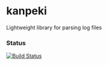 # kanpeki
Lightweight library for parsing log files

### Status
[![Build Status](https://travis-ci.org/HenriqueMCastro/kanpeki.png)](https://travis-ci.org/HenriqueMCastro/kanpeki)

